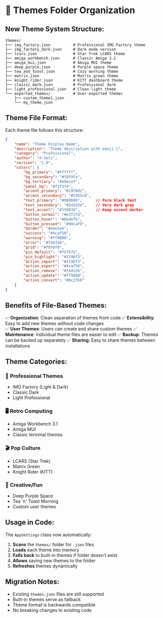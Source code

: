 # 🎨 Themes Folder Organization

## New Theme System Structure:

```
themes/
├── img_factory.json          # Professional IMG Factory theme
├── img_factory_dark.json     # Dark mode version
├── lcars.json                # Star Trek LCARS theme
├── amiga_workbench.json      # Classic Amiga 3.1
├── amiga_mui.json            # Amiga MUI theme
├── deep_purple.json          # Purple space theme
├── tea_and_toast.json        # Cozy morning theme
├── matrix.json               # Matrix green theme
├── knight_rider.json         # KITT dashboard theme
├── classic_dark.json         # Professional dark
├── light_professional.json   # Clean light theme
└── exported_themes/          # User-exported themes
    ├── custom_theme1.json
    └── my_theme.json
```

## Theme File Format:

Each theme file follows this structure:

```json
{
    "name": "Theme Display Name",
    "description": "Theme description with emoji 🎨",
    "category": "Professional", 
    "author": "X-Seti",
    "version": "1.0",
    "colors": {
        "bg_primary": "#ffffff",
        "bg_secondary": "#f8f9fa",
        "bg_tertiary": "#e9ecef",
        "panel_bg": "#f1f3f4",
        "accent_primary": "#1976d2",
        "accent_secondary": "#1565c0",
        "text_primary": "#000000",      // Pure black text
        "text_secondary": "#2d2d2d",    // Very dark gray
        "text_accent": "#15803d",       // Keep accent darker
        "button_normal": "#e3f2fd",
        "button_hover": "#bbdefb", 
        "button_pressed": "#90caf9",
        "border": "#dee2e6",
        "success": "#4caf50",
        "warning": "#ff9800",
        "error": "#f44336",
        "grid": "#f0f0f0",
        "pin_default": "#757575",
        "pin_highlight": "#2196f3",
        "action_import": "#2196f3",
        "action_export": "#4caf50",
        "action_remove": "#f44336", 
        "action_update": "#ff9800",
        "action_convert": "#9c27b0"
    }
}
```

## Benefits of File-Based Themes:

✅ **Organization**: Clean separation of themes from code
✅ **Extensibility**: Easy to add new themes without code changes  
✅ **User Themes**: Users can create and share custom themes
✅ **Maintenance**: Individual theme files are easier to edit
✅ **Backup**: Themes can be backed up separately
✅ **Sharing**: Easy to share themes between installations

## Theme Categories:

### 🏢 **Professional Themes**
- IMG Factory (Light & Dark)
- Classic Dark
- Light Professional

### 🖥️ **Retro Computing**
- Amiga Workbench 3.1
- Amiga MUI
- Classic terminal themes

### 🎬 **Pop Culture**
- LCARS (Star Trek)
- Matrix Green
- Knight Rider (KITT)

### 🎨 **Creative/Fun**
- Deep Purple Space
- Tea 'n' Toast Morning
- Custom user themes

## Usage in Code:

The `AppSettings` class now automatically:

1. **Scans** the `themes/` folder for `.json` files
2. **Loads** each theme into memory
3. **Falls back** to built-in themes if folder doesn't exist
4. **Allows** saving new themes to the folder
5. **Refreshes** themes dynamically

## Migration Notes:

- Existing `themes.json` files are still supported
- Built-in themes serve as fallback
- Theme format is backwards compatible
- No breaking changes to existing code
